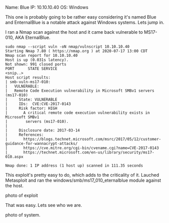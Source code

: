 Name: Blue
IP:   10.10.10.40
OS:   Windows

This one is probably going to be rather easy considering it's named Blue and EnternalBlue is a notable attack against Windows systems.  Lets jump in.


I ran a Nmap scan against the host and it came back vulnerable to MS17-010, AKA EternalBlue.

    sudo nmap --script vuln -oN nmap/vulnscript 10.10.10.40
    Starting Nmap 7.80 ( https://nmap.org ) at 2020-07-17 13:00 CDT
    Nmap scan report for 10.10.10.40
    Host is up (0.031s latency).
    Not shown: 991 closed ports
    PORT      STATE SERVICE
    <snip..>
    Host script results:
    | smb-vuln-ms17-010: 
    |   VULNERABLE:
    |   Remote Code Execution vulnerability in Microsoft SMBv1 servers (ms17-010)
    |     State: VULNERABLE
    |     IDs:  CVE:CVE-2017-0143
    |     Risk factor: HIGH
    |       A critical remote code execution vulnerability exists in Microsoft SMBv1
    |        servers (ms17-010).
    |           
    |     Disclosure date: 2017-03-14
    |     References:
    |       https://blogs.technet.microsoft.com/msrc/2017/05/12/customer-guidance-for-wannacrypt-attacks/
    |       https://cve.mitre.org/cgi-bin/cvename.cgi?name=CVE-2017-0143
    |_      https://technet.microsoft.com/en-us/library/security/ms17-010.aspx
  
    Nmap done: 1 IP address (1 host up) scanned in 111.35 seconds
  
This exploit's pretty easy to do, which adds to the criticality of it.  Lauched Metasploit and ran the windows/smb/ms17_010_eternalblue module against the host.

photo of exploit

That was easy.  Lets see who we are.

photo of system.
